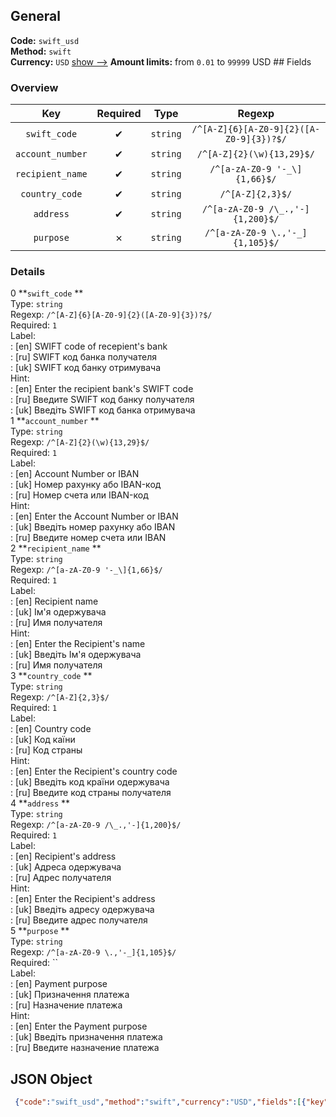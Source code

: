 ## General 
**Code:** `swift_usd`  
**Method:** `swift`  
**Currency:** `USD` [show -->]() 
**Amount limits:** from `0.01`  to `99999`  USD ## Fields 
### Overview 
|Key|Required|Type|Regexp| 
|:---:|:---:|:---:|:---:| 
|`swift_code` |✔ |`string` |`/^[A-Z]{6}[A-Z0-9]{2}([A-Z0-9]{3})?$/` | 
|`account_number` |✔ |`string` |`/^[A-Z]{2}(\w){13,29}$/` | 
|`recipient_name` |✔ |`string` |`/^[a-zA-Z0-9 '-_\]{1,66}$/` | 
|`country_code` |✔ |`string` |`/^[A-Z]{2,3}$/` | 
|`address` |✔ |`string` |`/^[a-zA-Z0-9 /\_.,'-]{1,200}$/` | 
|`purpose` |✗ |`string` |`/^[a-zA-Z0-9 \.,'-_]{1,105}$/` | 
 
### Details 
0 **`swift_code` **  
Type: `string`  
Regexp: `/^[A-Z]{6}[A-Z0-9]{2}([A-Z0-9]{3})?$/`  
Required: `1`  
Label:  
: [en] SWIFT code of recepient's bank  
: [ru] SWIFT код банка получателя  
: [uk] SWIFT код банку отримувача  
Hint:  
: [en] Enter the recipient bank's SWIFT code  
: [ru] Введите SWIFT код банку получателя  
: [uk] Введiть SWIFT код банка отримувача  
1 **`account_number` **  
Type: `string`  
Regexp: `/^[A-Z]{2}(\w){13,29}$/`  
Required: `1`  
Label:  
: [en] Account Number or IBAN  
: [uk] Номер рахунку або IBAN-код  
: [ru] Номер счета или IBAN-код  
Hint:  
: [en] Enter the Account Number or IBAN  
: [uk] Введіть номер рахунку або IBAN  
: [ru] Введите номер счета или IBAN  
2 **`recipient_name` **  
Type: `string`  
Regexp: `/^[a-zA-Z0-9 '-_\]{1,66}$/`  
Required: `1`  
Label:  
: [en] Recipient name  
: [uk] Ім'я одержувача  
: [ru] Имя получателя  
Hint:  
: [en] Enter the Recipient's name  
: [uk] Введіть Ім'я одержувача  
: [ru] Имя получателя  
3 **`country_code` **  
Type: `string`  
Regexp: `/^[A-Z]{2,3}$/`  
Required: `1`  
Label:  
: [en] Country code  
: [uk] Код каїни  
: [ru] Код страны  
Hint:  
: [en] Enter the Recipient's сountry code  
: [uk] Введіть код країни одержувача  
: [ru] Введите код страны получателя  
4 **`address` **  
Type: `string`  
Regexp: `/^[a-zA-Z0-9 /\_.,'-]{1,200}$/`  
Required: `1`  
Label:  
: [en] Recipient's address  
: [uk] Адреса одержувача  
: [ru] Адрес получателя  
Hint:  
: [en] Enter the Recipient's address  
: [uk] Введіть адресу одержувача  
: [ru] Введите адрес получателя  
5 **`purpose` **  
Type: `string`  
Regexp: `/^[a-zA-Z0-9 \.,'-_]{1,105}$/`  
Required: ``  
Label:  
: [en] Payment purpose  
: [uk] Призначення платежа  
: [ru] Назначение платежа  
Hint:  
: [en] Enter the Payment purpose  
: [uk] Введіть призначення платежа  
: [ru] Введите назначение платежа  
## JSON Object 
```json
 {"code":"swift_usd","method":"swift","currency":"USD","fields":[{"key":"swift_code","type":"string","label":{"en":"SWIFT code of recepient's bank","ru":"SWIFT \u043a\u043e\u0434 \u0431\u0430\u043d\u043a\u0430 \u043f\u043e\u043b\u0443\u0447\u0430\u0442\u0435\u043b\u044f","uk":"SWIFT \u043a\u043e\u0434 \u0431\u0430\u043d\u043a\u0443 \u043e\u0442\u0440\u0438\u043c\u0443\u0432\u0430\u0447\u0430"},"hint":{"en":"Enter the recipient bank's SWIFT code","ru":"\u0412\u0432\u0435\u0434\u0438\u0442\u0435 SWIFT \u043a\u043e\u0434 \u0431\u0430\u043d\u043a\u0443 \u043f\u043e\u043b\u0443\u0447\u0430\u0442\u0435\u043b\u044f","uk":"\u0412\u0432\u0435\u0434i\u0442\u044c SWIFT \u043a\u043e\u0434 \u0431\u0430\u043d\u043a\u0430 \u043e\u0442\u0440\u0438\u043c\u0443\u0432\u0430\u0447\u0430"},"regexp":"\/^[A-Z]{6}[A-Z0-9]{2}([A-Z0-9]{3})?$\/","required":true,"position":1},{"key":"account_number","type":"string","label":{"en":"Account Number or IBAN","uk":"\u041d\u043e\u043c\u0435\u0440 \u0440\u0430\u0445\u0443\u043d\u043a\u0443 \u0430\u0431\u043e IBAN-\u043a\u043e\u0434","ru":"\u041d\u043e\u043c\u0435\u0440 \u0441\u0447\u0435\u0442\u0430 \u0438\u043b\u0438 IBAN-\u043a\u043e\u0434"},"regexp":"\/^[A-Z]{2}(\\w){13,29}$\/","required":true,"position":2,"hint":{"en":"Enter the Account Number or IBAN","uk":"\u0412\u0432\u0435\u0434\u0456\u0442\u044c \u043d\u043e\u043c\u0435\u0440 \u0440\u0430\u0445\u0443\u043d\u043a\u0443 \u0430\u0431\u043e IBAN","ru":"\u0412\u0432\u0435\u0434\u0438\u0442\u0435 \u043d\u043e\u043c\u0435\u0440 \u0441\u0447\u0435\u0442\u0430 \u0438\u043b\u0438 IBAN"},"example":"DE89370400440532013000"},{"key":"recipient_name","type":"string","label":{"en":"Recipient name","uk":"\u0406\u043c'\u044f \u043e\u0434\u0435\u0440\u0436\u0443\u0432\u0430\u0447\u0430","ru":"\u0418\u043c\u044f \u043f\u043e\u043b\u0443\u0447\u0430\u0442\u0435\u043b\u044f"},"regexp":"\/^[a-zA-Z0-9 '-_\\]{1,66}$\/","required":true,"position":3,"hint":{"en":"Enter the Recipient's name","uk":"\u0412\u0432\u0435\u0434\u0456\u0442\u044c \u0406\u043c'\u044f \u043e\u0434\u0435\u0440\u0436\u0443\u0432\u0430\u0447\u0430","ru":"\u0418\u043c\u044f \u043f\u043e\u043b\u0443\u0447\u0430\u0442\u0435\u043b\u044f"}},{"key":"country_code","type":"string","label":{"en":"Country code","uk":"\u041a\u043e\u0434 \u043a\u0430\u0457\u043d\u0438","ru":"\u041a\u043e\u0434 \u0441\u0442\u0440\u0430\u043d\u044b"},"regexp":"\/^[A-Z]{2,3}$\/","required":true,"position":4,"hint":{"en":"Enter the Recipient's \u0441ountry code","uk":"\u0412\u0432\u0435\u0434\u0456\u0442\u044c \u043a\u043e\u0434 \u043a\u0440\u0430\u0457\u043d\u0438 \u043e\u0434\u0435\u0440\u0436\u0443\u0432\u0430\u0447\u0430","ru":"\u0412\u0432\u0435\u0434\u0438\u0442\u0435 \u043a\u043e\u0434 \u0441\u0442\u0440\u0430\u043d\u044b \u043f\u043e\u043b\u0443\u0447\u0430\u0442\u0435\u043b\u044f"}},{"key":"address","type":"string","label":{"en":"Recipient's address","uk":"\u0410\u0434\u0440\u0435\u0441\u0430 \u043e\u0434\u0435\u0440\u0436\u0443\u0432\u0430\u0447\u0430","ru":"\u0410\u0434\u0440\u0435\u0441 \u043f\u043e\u043b\u0443\u0447\u0430\u0442\u0435\u043b\u044f"},"regexp":"\/^[a-zA-Z0-9 \/\\_.,'-]{1,200}$\/","required":true,"position":5,"hint":{"en":"Enter the Recipient's address","uk":"\u0412\u0432\u0435\u0434\u0456\u0442\u044c \u0430\u0434\u0440\u0435\u0441\u0443 \u043e\u0434\u0435\u0440\u0436\u0443\u0432\u0430\u0447\u0430","ru":"\u0412\u0432\u0435\u0434\u0438\u0442\u0435 \u0430\u0434\u0440\u0435\u0441 \u043f\u043e\u043b\u0443\u0447\u0430\u0442\u0435\u043b\u044f"}},{"key":"purpose","type":"string","label":{"en":"Payment purpose","uk":"\u041f\u0440\u0438\u0437\u043d\u0430\u0447\u0435\u043d\u043d\u044f \u043f\u043b\u0430\u0442\u0435\u0436\u0430","ru":"\u041d\u0430\u0437\u043d\u0430\u0447\u0435\u043d\u0438\u0435 \u043f\u043b\u0430\u0442\u0435\u0436\u0430"},"regexp":"\/^[a-zA-Z0-9 \\.,'-_]{1,105}$\/","required":false,"position":6,"hint":{"en":"Enter the Payment purpose","uk":"\u0412\u0432\u0435\u0434\u0456\u0442\u044c \u043f\u0440\u0438\u0437\u043d\u0430\u0447\u0435\u043d\u043d\u044f \u043f\u043b\u0430\u0442\u0435\u0436\u0430","ru":"\u0412\u0432\u0435\u0434\u0438\u0442\u0435 \u043d\u0430\u0437\u043d\u0430\u0447\u0435\u043d\u0438\u0435 \u043f\u043b\u0430\u0442\u0435\u0436\u0430"}}],"amount_min":0.01,"amount_max":99999}```  
